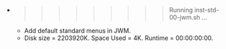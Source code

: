 * >>>>>>>>> Running inst-std-00-jwm.sh ...
  * Add default standard menus in JWM.
  * Disk size = 2203920K. Space Used = 4K. Runtime = 00:00:00:00.
